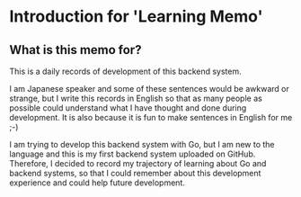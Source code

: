 # Introduction for 'Learning Memo'

## What is this memo for?

This is a daily records of development of this backend system.

I am Japanese speaker and some of these sentences would be awkward or strange, but I write this records in English so that as many people as possible could understand what I have thought and done during development. It is also because it is fun to make sentences in English for me ;-)

I am trying to develop this backend system with Go, but I am new to the language and this is my first backend system uploaded on GitHub.
Therefore, I decided to record my trajectory of learning about Go and backend systems, so that I could remember about this development experience and could help future development.